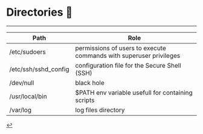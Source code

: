 # Directories 📂
---

| Path | Role |
| ---- | ---- |
| /etc/sudoers | permissions of users to execute commands with superuser privileges |
| /etc/ssh/sshd_config | configuration file for the Secure Shell (SSH) |
| /dev/null | black hole |
| /usr/local/bin | $PATH env variable usefull for containing scripts |
| /var/log | log files directory |

[↩️](../Linux.html)
